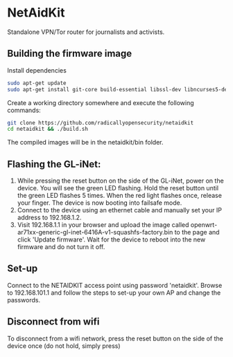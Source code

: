 NetAidKit
====

Standalone VPN/Tor router for journalists and activists.

Building the firmware image
----

Install dependencies

```bash
sudo apt-get update
sudo apt-get install git-core build-essential libssl-dev libncurses5-dev unzip subversion gawk python
```


Create a working directory somewhere and execute the following commands:

```bash
git clone https://github.com/radicallyopensecurity/netaidkit
cd netaidkit && ./build.sh
```

The compiled images will be in the netaidkit/bin folder.

Flashing the GL-iNet:
----

<ol>
    <li>While pressing the reset button on the side of the GL-iNet,
        power on the device. You will see the green LED flashing.
        Hold the reset button until the green LED flashes 5 times.
        When the red light flashes once, release your finger.
        The device is now booting into failsafe mode.</li>
    <li>Connect to the device using an ethernet cable and manually 
        set your IP address to 192.168.1.2.</li>
    <li>Visit 192.168.1.1 in your browser and upload the image called
        openwrt-ar71xx-generic-gl-inet-6416A-v1-squashfs-factory.bin
        to the page and click 'Update firmware'. Wait for the device to
        reboot into the new firmware and do not turn it off.</li>
</ol>

Set-up
----
Connect to the NETAIDKIT access point using password 'netaidkit'. Browse to 192.168.101.1 and follow the steps to set-up your own AP and change the passwords.

Disconnect from wifi
----
To disconnect from a wifi network, press the reset button on the side of the device once (do not hold, simply press)
